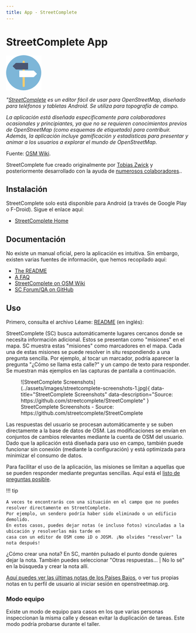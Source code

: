 ```yaml
---
title: App - StreetComplete
---
```

# StreetComplete App

![Logo](../assets/images/streetcomplete-logo.png)

*"[StreetComplete](https://streetcomplete.app/?lang=en) es un editor fácil de usar para OpenStreetMap, diseñado para teléfonos y tabletas Android. Se utiliza para topografía de campo.*

*La aplicación está diseñada específicamente para colaboradores ocasionales y principiantes, ya que no se requieren conocimientos previos de OpenStreetMap (como esquemas de etiquetado) para contribuir. Además, la aplicación incluye gamificación y estadísticas para presentar y animar a los usuarios a explorar el mundo de OpenStreetMap.*

Fuente: [OSM Wiki](https://wiki.openstreetmap.org/wiki/StreetComplete).

StreetComplete fue creado originalmente por [Tobias Zwick](https://wiki.openstreetmap.org/wiki/User:Westnordost) 
y posteriormente desarrollado con la ayuda de  [numerosos colaboradores](https://github.com/streetcomplete/StreetComplete/graphs/contributors)..

## Instalación

StreetComplete solo está disponible para Android (a través de Google Play o F-Droid). Sigue el enlace aquí:

* [StreetComplete Home](https://streetcomplete.app/?lang=en)

## Documentación

No existe un manual oficial, pero la aplicación es intuitiva. Sin embargo, existen varias fuentes de información, que hemos recopilado aquí:

* [The README](https://github.com/streetcomplete/StreetComplete/blob/master/README.md)
* [A FAQ](https://wiki.openstreetmap.org/wiki/StreetComplete/FAQ)
* [StreetComplete on OSM Wiki](https://wiki.openstreetmap.org/wiki/StreetComplete)
* [SC Forum/QA on GitHub](https://github.com/streetcomplete/StreetComplete/discussions)

## Uso

Primero, consulta el archivo Léame: [README](https://github.com/streetcomplete/StreetComplete/blob/master/README.md) (en inglés):

StreetComplete (SC) busca automáticamente lugares cercanos donde se necesita información adicional. Estos se presentan como "misiones" en el mapa. SC muestra estas "misiones" como marcadores en el mapa. Cada una de estas misiones se puede resolver in situ respondiendo a una pregunta sencilla. Por ejemplo, al tocar un marcador, podría aparecer la pregunta "¿Cómo se llama esta calle?" y un campo de texto para responder. Se muestran más ejemplos en las capturas de pantalla a continuación.


<figure markdown>
![StreetComplete Screenshots](../assets/images/streetcomplete-screenshots-1.jpg){ data-title="StreetComplete Screenshots" data-description="Source: https://github.com/streetcomplete/StreetComplete" }
<figcaption>StreetComplete Screenshots - Source: https://github.com/streetcomplete/StreetComplete</figcaption>
</figure>

Las respuestas del usuario se procesan automáticamente y se suben directamente a la base de datos de OSM.
Las modificaciones se envían en conjuntos de cambios relevantes mediante la cuenta de OSM del usuario.
Dado que la aplicación está diseñada para uso en campo, también puede funcionar sin conexión (mediante la 
configuración) y está optimizada para minimizar el consumo de datos.

Para facilitar el uso de la aplicación, las misiones se limitan a aquellas que se pueden responder 
mediante preguntas sencillas. Aquí está el [listo de preguntas posible](https://wiki.openstreetmap.org/wiki/StreetComplete/Quests).

!!! tip

    A veces te encontrarás con una situación en el campo que no puedes resolver directamente en StreetComplete. 
    Por ejemplo, un sendero podría haber sido eliminado o un edificio demolido.
    En estos casos, puedes dejar notas (e incluso fotos) vinculadas a la ubicación y resolverlas más tarde en 
    casa con un editor de OSM como iD o JOSM. ¡No olvides "resolver" la nota después!

¿Cómo crear una nota? En SC, mantén pulsado el punto donde quieres dejar la nota. También puedes seleccionar "Otras respuestas... | No lo sé" en la búsqueda y crear la nota allí.

[Aquí puedes ver las últimas notas de los Países Bajos](https://resultmaps.neis-one.org/osm-notes-country?c=Netherlands), o ver tus propias notas en tu perfil de usuario al iniciar sesión en openstreetmap.org.
### Modo equipo

Existe un modo de equipo para casos en los que varias personas inspeccionan la misma calle y desean evitar la duplicación de tareas.
Este modo podría probarse durante el taller.